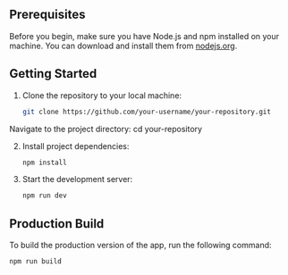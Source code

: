 ## Prerequisites

Before you begin, make sure you have Node.js and npm installed on your machine. You can download and install them from [nodejs.org](https://nodejs.org/).
## Getting Started

1. Clone the repository to your local machine:

   ```bash
   git clone https://github.com/your-username/your-repository.git
  Navigate to the project directory:  cd your-repository

2. Install project dependencies:

   ```bash
   npm install
   
3. Start the development server:

   ```bash
   npm run dev

## Production Build

To build the production version of the app, run the following command:

```bash
npm run build
